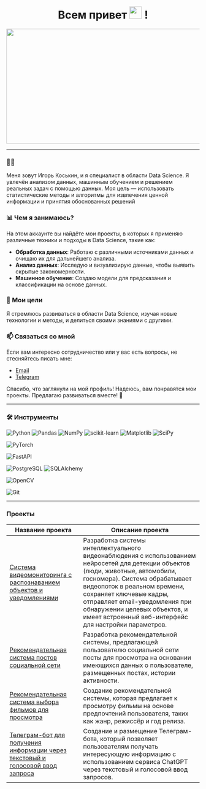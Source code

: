<div id="header" align="center">
  <h1>Всем привет  <img src="https://github.com/blackcater/blackcater/raw/main/images/Hi.gif" height="32"/> ! </h1> 
</div>

<div align="center">
  <img src="https://media.giphy.com/media/dWesBcTLavkZuG35MI/giphy.gif" width="600" height="300"/>
</div>

---

### :man_technologist:
Меня зовут Игорь Коськин, и я специалист в области Data Science. Я увлечён анализом данных, машинным обучением и решением реальных задач с помощью данных. Моя цель — использовать статистические методы и алгоритмы для извлечения ценной информации и принятия обоснованных решений

### 📊 Чем я занимаюсь?

На этом аккаунте вы найдёте мои проекты, в которых я применяю различные техники и подходы в Data Science, такие как:

- **Обработка данных**: Работаю с различными источниками данных и очищаю их для дальнейшего анализа.
- **Анализ данных**: Исследую и визуализирую данные, чтобы выявить скрытые закономерности.
- **Машинное обучение**: Создаю модели для предсказания и классификации на основе данных.


### 🌱 Мои цели

Я стремлюсь развиваться в области Data Science, изучая новые технологии и методы, и делиться своими знаниями с другими.
### 📫 Связаться со мной

Если вам интересно сотрудничество или у вас есть вопросы, не стесняйтесь писать мне:

- [Email](mailto:i.koskinl@yandex.ru)
- [Telegram](https://t.me/i_koskin)

Спасибо, что заглянули на мой профиль! Надеюсь, вам понравятся мои проекты. Предлагаю развиваться вместе! 🚀

---
### :hammer_and_wrench: Инструменты

![Python](https://img.shields.io/badge/-Python-0b0038?style=for-the-badge&logo=python&logoColor=3c78a9) ![Pandas](https://img.shields.io/badge/pandas-0b0038?style=for-the-badge&logo=pandas&logoColor=white) ![NumPy](https://img.shields.io/badge/numpy-0b0038?style=for-the-badge&logo=numpy&logoColor=4c74cc) ![scikit-learn](https://img.shields.io/badge/scikit--learn-0b0038?style=for-the-badge&logo=scikit-learn&logoColor=fa9b38) ![Matplotlib](https://img.shields.io/badge/Matplotlib-0b0038.svg?style=for-the-badge&logo=Matplotlib&logoColor=black) ![SciPy](https://img.shields.io/badge/SciPy-0b0038?style=for-the-badge&logo=scipy&logoColor=%white)

![PyTorch](https://img.shields.io/badge/PyTorch-0b0038?style=for-the-badge&logo=PyTorch&logoColor=d84f35)

![FastAPI](https://img.shields.io/badge/FastAPI-0b0038?style=for-the-badge&logo=FastAPI&logoColor=4c74cc)

![PostgreSQL](https://img.shields.io/badge/postgresql-0b0038?style=for-the-badge&logo=postgresql&logoColor=white) ![SQLAlchemy](https://img.shields.io/badge/SQLAlchemy-0b0038?style=for-the-badge&logo=SQLAlchemy&logoColor=white)

![OpenCV](https://img.shields.io/badge/OpenCV-0b0038.svg?style=for-the-badge&logo=OpenCV&logoColor=black)

![Git](https://img.shields.io/badge/git-%23F05033.svg?style=for-the-badge&logo=git&logoColor=white)




---
### Проекты

| Название проекта | Описание проекта |
|-|-|
| [Система видеомониторинга с распознаванием объектов и уведомлениями](https://github.com/i-koskin/YOLO_Cam_Detector)| Разработка системы интеллектуального видеонаблюдения с использованием нейросетей для детекции объектов (люди, животные, автомобили, госномера). Система обрабатывает видеопоток в реальном времени, сохраняет ключевые кадры, отправляет email-уведомления при обнаружении целевых объектов, и имеет встроенный веб-интерфейс для настройки параметров. |
| [Рекомендательная система постов социальной сети](https://github.com/i-koskin/Recommendation-Service-CatBoost)| Разработка рекомендательной системы, предлагающей пользователю социальной сети посты для просмотра на основании имеющихся данных о пользователе, размещенных постах, истории активности. |
| [Рекомендательная система выбора фильмов для просмотра](https://github.com/i-koskin/Recommendation-Service-Cosine-Similarity) | Создание рекомендательной системы, которая предлагает к просмотру фильмы на основе предпочтений пользователя, таких как жанр, режиссёр и год релиза. |
| [Телеграм-бот для получения информации через текстовый и голосовой ввод запроса](https://github.com/i-koskin/ChatGPT_Bot) | Создание и размещение Телеграм-бота, который позволяет пользователям получать интересующую информацию с использованием сервиса ChatGPT через текстовый и голосовой ввод запросов. |




